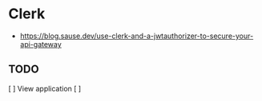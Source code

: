 # Clerk

- https://blog.sause.dev/use-clerk-and-a-jwtauthorizer-to-secure-your-api-gateway

## TODO ##

[ ] View application
[ ] 